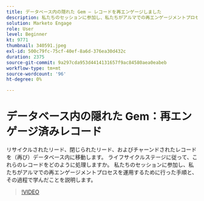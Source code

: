 ```yaml
---
title: データベース内の隠れた Gem — レコードを再エンゲージしました
description: 私たちのセッションに参加し、私たちがアルマでの再エンゲージメントプロセスを運用するために行った手順と、その過程で学んだことを説明します。
solution: Marketo Engage
role: User
level: Beginner
kt: 9771
thumbnail: 340591.jpeg
exl-id: 500c79fc-75cf-40ef-8a6d-376ea30d432c
duration: 2375
source-git-commit: 9a297cda953d4414131657f9ac84580aea0eabeb
workflow-type: tm+mt
source-wordcount: '96'
ht-degree: 0%

---
```


# データベース内の隠れた Gem：再エンゲージ済みレコード

リサイクルされたリード、閉じられたリード、およびチャーンドされたレコードを（再び）データベース内に移動します。 ライフサイクルステージに従って、これらのレコードをどのように処理しますか。 私たちのセッションに参加し、私たちがアルマでの再エンゲージメントプロセスを運用するために行った手順と、その過程で学んだことを説明します。

>[!VIDEO](https://video.tv.adobe.com/v/340591/?quality=12&learn=on)
